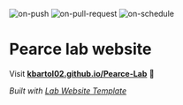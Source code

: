 
  ![on-push](../../actions/workflows/on-push.yaml/badge.svg)
  ![on-pull-request](../../actions/workflows/on-pull-request.yaml/badge.svg)
  ![on-schedule](../../actions/workflows/on-schedule.yaml/badge.svg)

  # Pearce lab website

  Visit **[kbartol02.github.io/Pearce-Lab](https://kbartol02.github.io/Pearce-Lab)** 🚀

  _Built with [Lab Website Template](https://greene-lab.gitbook.io/lab-website-template-docs)_

